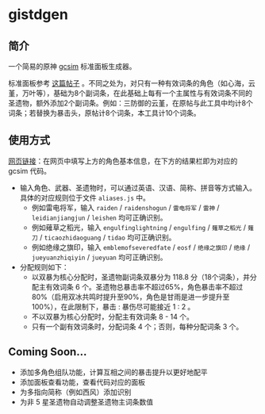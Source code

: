 # gistdgen

## 简介

一个简易的原神 [gcsim](https://gcsim.app) 标准面板生成器。

标准面板参考 [这篇帖子](https://nga.178.com/read.php?tid=29797262) 。不同之处为，对只有一种有效词条的角色（如心海，云堇，万叶等），基础为8个副词条，在此基础上每有一个主属性与有效词条不同的圣遗物，额外添加2个副词条。例如：三防御的云堇，在原帖与此工具中均计8个词条；若替换为暴击头，原帖计8个词条，本工具计10个词条。

## 使用方式

[网页链接](https://whatss7.github.io/gistdgen)：在网页中填写上方的角色基本信息，在下方的结果栏即为对应的 gcsim 代码。

- 输入角色、武器、圣遗物时，可以通过英语、汉语、简称、拼音等方式输入。具体的对应规则位于文件 `aliases.js` 中。
  - 例如雷电将军，输入 `raiden` / `raidenshogun` / `雷电将军` / `雷神` / `leidianjiangjun` / `leishen` 均可正确识别。
  - 例如薙草之稻光，输入 `engulfinglightning` / `engulfing` / `薙草之稻光` / `薙刀` / `ticaozhidaoguang` / `tidao` 均可正确识别。
  - 例如绝缘之旗印，输入 `emblemofseveredfate` / `eosf` / `绝缘之旗印` / `绝缘` / `jueyuanzhiqiyin` / `jueyuan` 均可正确识别。
- 分配规则如下：
  - 以双暴为核心分配时，圣遗物副词条双暴分为 118.8 分（18个词条），并分配主有效词条 6 个。圣遗物总暴击率不超过65%，角色暴击率不超过80%（启用双冰共鸣时提升至90%，角色是甘雨是进一步提升至100%），在此限制下，暴击 : 暴伤尽可能接近 1 : 2 。
  - 不以双暴为核心分配时，分配主有效词条 8 - 14 个。
  - 只有一个副有效词条时，分配词条 4 个；否则，每种分配词条 3 个。

## Coming Soon...

- 添加多角色组队功能，计算互相之间的暴击提升以更好地配平
- 添加面板查看功能，查看代码对应的面板
- 为多指向简称（例如西风）添加识别
- 为非 5 星圣遗物自动调整圣遗物主词条数值